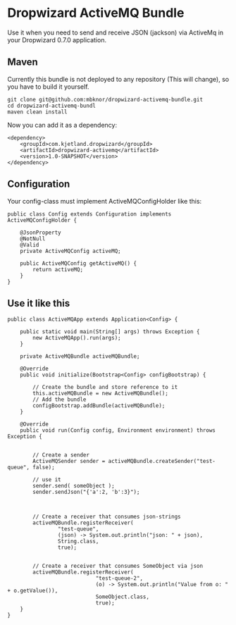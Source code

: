 Dropwizard ActiveMQ Bundle
==================================

Use it when you need to send and receive JSON (jackson) via ActiveMq in your Dropwizard 0.7.0 application.


Maven
----------------

Currently this bundle is not deployed to any repository (This will change),
so you have to build it yourself.

    git clone git@github.com:mbknor/dropwizard-activemq-bundle.git
    cd dropwizard-activemq-bundl
    maven clean install


Now you can add it as a dependency:

    <dependency>
        <groupId>com.kjetland.dropwizard</groupId>
        <artifactId>dropwizard-activemq</artifactId>
        <version>1.0-SNAPSHOT</version>
    </dependency>



Configuration
------------

Your config-class must implement ActiveMQConfigHolder like this:

    public class Config extends Configuration implements ActiveMQConfigHolder {

        @JsonProperty
        @NotNull
        @Valid
        private ActiveMQConfig activeMQ;

        public ActiveMQConfig getActiveMQ() {
            return activeMQ;
        }
    }


Use it like this
--------------------

    public class ActiveMQApp extends Application<Config> {

        public static void main(String[] args) throws Exception {
            new ActiveMQApp().run(args);
        }

        private ActiveMQBundle activeMQBundle;

        @Override
        public void initialize(Bootstrap<Config> configBootstrap) {

            // Create the bundle and store reference to it
            this.activeMQBundle = new ActiveMQBundle();
            // Add the bundle
            configBootstrap.addBundle(activeMQBundle);
        }

        @Override
        public void run(Config config, Environment environment) throws Exception {


            // Create a sender
            ActiveMQSender sender = activeMQBundle.createSender("test-queue", false);

            // use it
            sender.send( someObject );
            sender.sendJson("{'a':2, 'b':3}");



            // Create a receiver that consumes json-strings
            activeMQBundle.registerReceiver(
                    "test-queue",
                    (json) -> System.out.println("json: " + json),
                    String.class,
                    true);


            // Create a receiver that consumes SomeObject via json
            activeMQBundle.registerReceiver(
                                "test-queue-2",
                                (o) -> System.out.println("Value from o: " + o.getValue()),
                                SomeObject.class,
                                true);
        }
    }




